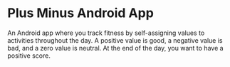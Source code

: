 # Plus Minus Android App

An Android app where you track fitness by self-assigning values to activities throughout the day. A positive value is good, a negative value is bad, and a zero value is neutral. At the end of the day, you want to have a positive score.
